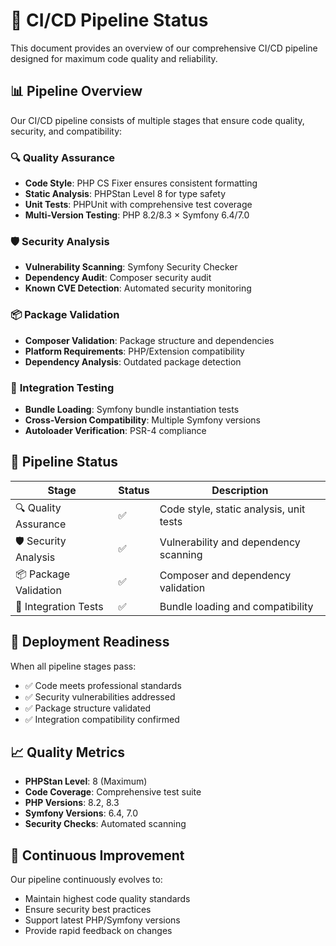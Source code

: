 # 🚀 CI/CD Pipeline Status

This document provides an overview of our comprehensive CI/CD pipeline designed for maximum code quality and reliability.

## 📊 Pipeline Overview

Our CI/CD pipeline consists of multiple stages that ensure code quality, security, and compatibility:

### 🔍 **Quality Assurance**
- **Code Style**: PHP CS Fixer ensures consistent formatting
- **Static Analysis**: PHPStan Level 8 for type safety
- **Unit Tests**: PHPUnit with comprehensive test coverage
- **Multi-Version Testing**: PHP 8.2/8.3 × Symfony 6.4/7.0

### 🛡️ **Security Analysis**
- **Vulnerability Scanning**: Symfony Security Checker
- **Dependency Audit**: Composer security audit
- **Known CVE Detection**: Automated security monitoring

### 📦 **Package Validation**
- **Composer Validation**: Package structure and dependencies
- **Platform Requirements**: PHP/Extension compatibility
- **Dependency Analysis**: Outdated package detection

### 🔧 **Integration Testing**
- **Bundle Loading**: Symfony bundle instantiation tests
- **Cross-Version Compatibility**: Multiple Symfony versions
- **Autoloader Verification**: PSR-4 compliance

## 🎯 Pipeline Status

| Stage | Status | Description |
|-------|--------|-------------|
| 🔍 Quality Assurance | ✅ | Code style, static analysis, unit tests |
| 🛡️ Security Analysis | ✅ | Vulnerability and dependency scanning |
| 📦 Package Validation | ✅ | Composer and dependency validation |
| 🔧 Integration Tests | ✅ | Bundle loading and compatibility |

## 🚀 Deployment Readiness

When all pipeline stages pass:
- ✅ Code meets professional standards
- ✅ Security vulnerabilities addressed
- ✅ Package structure validated
- ✅ Integration compatibility confirmed

## 📈 Quality Metrics

- **PHPStan Level**: 8 (Maximum)
- **Code Coverage**: Comprehensive test suite
- **PHP Versions**: 8.2, 8.3
- **Symfony Versions**: 6.4, 7.0
- **Security Checks**: Automated scanning

## 🔄 Continuous Improvement

Our pipeline continuously evolves to:
- Maintain highest code quality standards
- Ensure security best practices
- Support latest PHP/Symfony versions
- Provide rapid feedback on changes
